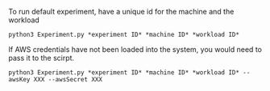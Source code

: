 To run default experiment, have a unique id for the machine and the workload 

```python3 Experiment.py *experiment ID* *machine ID* *workload ID*```

If AWS credentials have not been loaded into the system, you would need to pass it to the scirpt. 

```python3 Experiment.py *experiment ID* *machine ID* *workload ID* --awsKey XXX --awsSecret XXX```